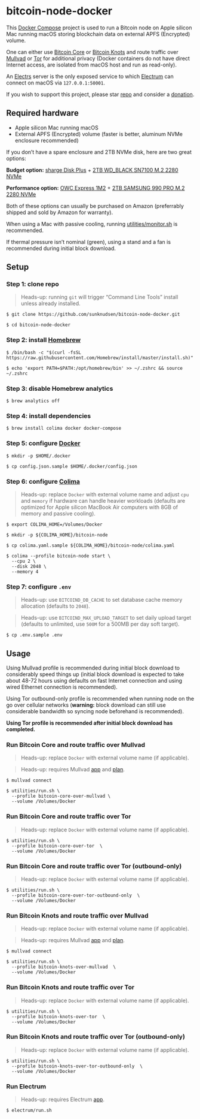 # bitcoin-node-docker

This [Docker Compose](https://docs.docker.com/compose/) project is used to run a Bitcoin node on Apple silicon Mac running macOS storing blockchain data on external APFS (Encrypted) volume.

One can either use [Bitcoin Core](https://bitcoincore.org/) or [Bitcoin Knots](https://bitcoinknots.org/) and route traffic over [Mullvad](https://mullvad.net/en) or [Tor](https://www.torproject.org/) for additional privacy (Docker containers do not have direct Internet access, are isolated from macOS host and run as read-only).

An [Electrs](https://github.com/romanz/electrs) server is the only exposed service to which [Electrum](https://electrum.org/) can connect on macOS via `127.0.0.1:50001`.

If you wish to support this project, please star [repo](https://github.com/sunknudsen/bitcoin-node-docker) and consider a [donation](https://sunknudsen.com/donate).

## Required hardware

- Apple silicon Mac running macOS
- External APFS (Encrypted) volume (faster is better, aluminum NVMe enclosure recommended)

If you don’t have a spare enclosure and 2TB NVMe disk, here are two great options:

**Budget option:** [sharge Disk Plus](https://sharge.com/products/disk-plus) + [2TB WD_BLACK SN7100 M.2 2280 NVMe](https://shop.sandisk.com/en-us/products/ssd/internal-ssd/wd-black-sn7100-nvme-internal-ssd?sku=WDS200T4X0E-00CJA0)

**Performance option:** [OWC Express 1M2](https://www.owc.com/solutions/express-1m2) + [2TB SAMSUNG 990 PRO M.2 2280 NVMe](https://www.samsung.com/us/computing/memory-storage/solid-state-drives/990-pro-pcie-4-0-nvme-ssd-2tb-mz-v9p2t0b-am/)

Both of these options can usually be purchased on Amazon (preferrably shipped and sold by Amazon for warranty).

When using a Mac with passive cooling, running [utilities/monitor.sh](utilities/monitor.sh) is recommended.

If thermal pressure isn’t nominal (green), using a stand and a fan is recommended during initial block download.

## Setup

### Step 1: clone repo

> Heads-up: running `git` will trigger “Command Line Tools” install unless already installed.

```console
$ git clone https://github.com/sunknudsen/bitcoin-node-docker.git

$ cd bitcoin-node-docker
```

### Step 2: install [Homebrew](https://brew.sh/)

```console
$ /bin/bash -c "$(curl -fsSL https://raw.githubusercontent.com/Homebrew/install/master/install.sh)"

$ echo 'export PATH=$PATH:/opt/homebrew/bin' >> ~/.zshrc && source ~/.zshrc
```

### Step 3: disable Homebrew analytics

```console
$ brew analytics off
```

### Step 4: install dependencies

```console
$ brew install colima docker docker-compose
```

### Step 5: configure [Docker](https://docs.docker.com/)

```console
$ mkdir -p $HOME/.docker

$ cp config.json.sample $HOME/.docker/config.json
```

### Step 6: configure [Colima](https://github.com/abiosoft/colima)

> Heads-up: replace `Docker` with external volume name and adjust `cpu` and `memory` if hardware can handle heavier workloads (defaults are optimized for Apple silicon MacBook Air computers with 8GB of memory and passive cooling).

```console
$ export COLIMA_HOME=/Volumes/Docker

$ mkdir -p ${COLIMA_HOME}/bitcoin-node

$ cp colima.yaml.sample ${COLIMA_HOME}/bitcoin-node/colima.yaml

$ colima --profile bitcoin-node start \
  --cpu 2 \
  --disk 2048 \
  --memory 4
```

### Step 7: configure `.env`

> Heads-up: use `BITCOIND_DB_CACHE` to set database cache memory allocation (defaults to `2048`).

> Heads-up: use `BITCOIND_MAX_UPLOAD_TARGET` to set daily upload target (defaults to unlimited, use `500M` for a 500MB per day soft target).

```console
$ cp .env.sample .env
```

## Usage

Using Mullvad profile is recommended during initial block download to considerably speed things up (initial block download is expected to take about 48-72 hours using defaults on fast Internet connection and using wired Ethernet connection is recommended).

Using Tor outbound-only profile is recommended when running node on the go over cellular networks (**warning:** block download can still use considerable bandwidth so syncing node beforehand is recommended).

**Using Tor profile is recommended after initial block download has completed.**

### Run Bitcoin Core and route traffic over Mullvad

> Heads-up: replace `Docker` with external volume name (if applicable).

> Heads-up: requires Mullvad [app](https://mullvad.net/en/download/vpn/macos) and [plan](https://mullvad.net/en/pricing).

```console
$ mullvad connect

$ utilities/run.sh \
  --profile bitcoin-core-over-mullvad \
  --volume /Volumes/Docker
```

### Run Bitcoin Core and route traffic over Tor

> Heads-up: replace `Docker` with external volume name (if applicable).

```console
$ utilities/run.sh \
  --profile bitcoin-core-over-tor  \
  --volume /Volumes/Docker
```


### Run Bitcoin Core and route traffic over Tor (outbound-only)

> Heads-up: replace `Docker` with external volume name (if applicable).

```console
$ utilities/run.sh \
  --profile bitcoin-core-over-tor-outbound-only  \
  --volume /Volumes/Docker
```

### Run Bitcoin Knots and route traffic over Mullvad

> Heads-up: replace `Docker` with external volume name (if applicable).

> Heads-up: requires Mullvad [app](https://mullvad.net/en/download/vpn/macos) and [plan](https://mullvad.net/en/pricing).

```console
$ mullvad connect

$ utilities/run.sh \
  --profile bitcoin-knots-over-mullvad  \
  --volume /Volumes/Docker
```

### Run Bitcoin Knots and route traffic over Tor

> Heads-up: replace `Docker` with external volume name (if applicable).

```console
$ utilities/run.sh \
  --profile bitcoin-knots-over-tor  \
  --volume /Volumes/Docker
```

### Run Bitcoin Knots and route traffic over Tor (outbound-only)

> Heads-up: replace `Docker` with external volume name (if applicable).

```console
$ utilities/run.sh \
  --profile bitcoin-knots-over-tor-outbound-only  \
  --volume /Volumes/Docker
```

### Run Electrum

> Heads-up: requires Electrum [app](https://electrum.org/#download).

```console
$ electrum/run.sh
```